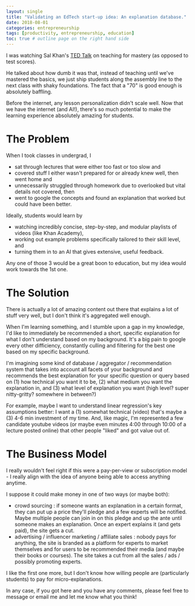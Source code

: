 ```yaml
---
layout: single
title: "Validating an EdTech start-up idea: An explanation database."
date: 2018-08-01
categories: entrepreneurship
tags: [productivity, entrepreneurship, education]
toc: true # outline page on the right hand side
---
```


I was watching Sal Khan's [TED Talk](https://www.youtube.com/watch?v=-MTRxRO5SRA) on teaching for mastery (as opposed to test scores).

He talked about how dumb it was that, instead of teaching until we've mastered the basics, we just ship students along the assembly line to the next class with shaky foundations. The fact that a "70" is good enough is absolutely baffling.

Before the internet, any lesson personalization didn't scale well. Now that we have the internet (and AI!), there's so much potential to make the learning experience absolutely amazing for students.

# The Problem

When I took classes in undergrad, I

- sat through lectures that were either too fast or too slow and
- covered stuff I either wasn't prepared for or already knew well, then went home and
- unnecessarily struggled through homework due to overlooked but vital details not covered, then
- went to google the concepts and found an explanation that worked but could have been better.

Ideally, students would learn by

- watching incredibly concise, step-by-step, and modular playlists of videos (like Khan Academy),
- working out example problems specifically tailored to their skill level, and
- turning them in to an AI that gives extensive, useful feedback.

Any one of those 3 would be a great boon to education, but my idea would work towards the 1st one.

# The Solution

There is actually a lot of amazing content out there that explains a lot of stuff very well, but I don't think it's aggregated well enough.

When I'm learning something, and I stumble upon a gap in my knowledge, I'd like to immediately be recommended a short, specific explanation for what I don't understand based on my background. It's a big pain to google every other difficiency, constantly culling and filtering for the best one based on my specific background.

I'm imagining some kind of database / aggregator / recommendation system that takes into account all facets of your background and recommends the best explanation for your specific question or query based on (1) how technical you want it to be, (2) what medium you want the explanation in, and (3) what level of explanation you want (high level? super nitty-gritty? somewhere in between?)

For example, maybe I want to understand linear regression's key assumptions better: I want a (1) somewhat technical (video) that's maybe a (3) 4-6 min investment of my time. And, like magic, I'm represented a few candidate youtube videos (or maybe even minutes 4:00 through 10:00 of a lecture posted online) that other people "liked" and got value out of.

# The Business Model

I really wouldn't feel right if this were a pay-per-view or subscription model - I really align with the idea of anyone being able to access anything anytime.

I suppose it could make money in one of two ways (or maybe both):

- crowd sourcing : if someone wants an explanation in a certain format, they can put up a price they'll pledge and a few experts will be notified. Maybe multiple people can join in on this pledge and up the ante until someone makes an explanation. Once an expert explains it (and gets paid), the site gets a cut.
- advertising / influencer marketing / affiliate sales : nobody pays for anything, the site is branded as a platform for experts to market themselves and for users to be recommended their media (and maybe their books or courses). The site takes a cut from all the sales / ads / possibly promoting experts.

I like the first one more, but I don't know how willing people are (particularly students) to pay for micro-explanations. 

In any case, if you got here and you have any comments, please feel free to message or email me and let me know what you think!



